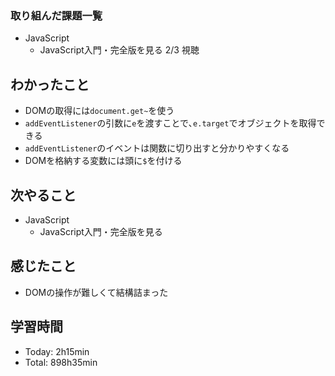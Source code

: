 ### 取り組んだ課題一覧
- JavaScript
  - JavaScript入門・完全版を見る 2/3 視聴
## わかったこと
- DOMの取得には`document.get~`を使う
- `addEventListener`の引数に`e`を渡すことで､`e.target`でオブジェクトを取得できる
- `addEventListener`のイベントは関数に切り出すと分かりやすくなる
- DOMを格納する変数には頭に`$`を付ける
## 次やること
- JavaScript
  - JavaScript入門・完全版を見る
## 感じたこと
- DOMの操作が難しくて結構詰まった
## 学習時間
- Today: 2h15min
- Total: 898h35min